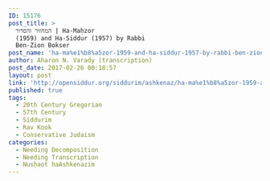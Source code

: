 ```yaml
---
ID: 15176
post_title: >
  המחזור והסדור | Ha-Maḥzor
  (1959) and Ha-Siddur (1957) by Rabbi
  Ben-Zion Bokser
post_name: 'ha-ma%e1%b8%a5zor-1959-and-ha-siddur-1957-by-rabbi-ben-zion-bokser'
author: Aharon N. Varady (transcription)
post_date: 2017-02-26 00:18:57
layout: post
link: 'http://opensiddur.org/siddurim/ashkenaz/ha-ma%e1%b8%a5zor-1959-and-ha-siddur-1957-by-rabbi-ben-zion-bokser/'
published: true
tags:
  - 20th Century Gregorian
  - 57th Century
  - Siddurim
  - Rav Kook
  - Conservative Judaism
categories:
  - Needing Decomposition
  - Needing Transcription
  - Nusḥaot haAshkenazim
---
```

